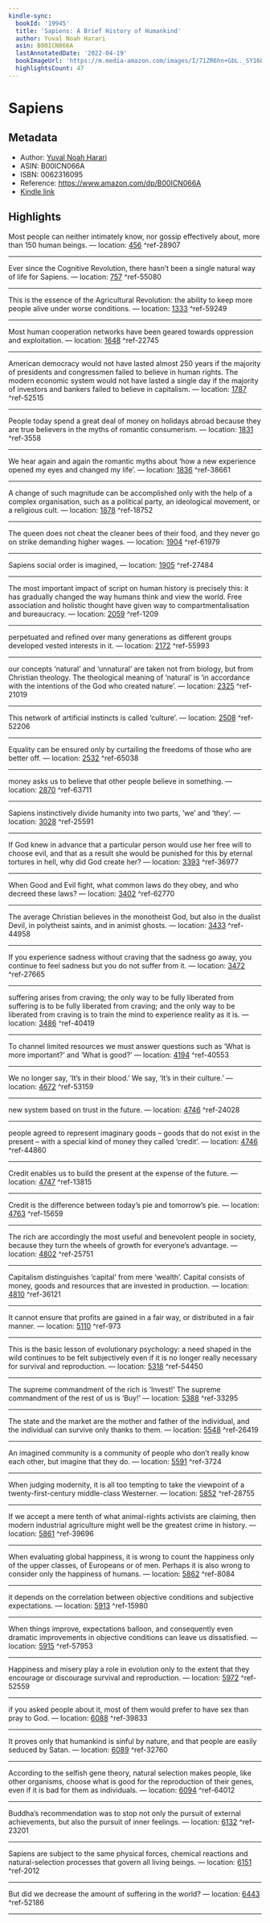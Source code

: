 ```yaml
---
kindle-sync:
  bookId: '19945'
  title: 'Sapiens: A Brief History of Humankind'
  author: Yuval Noah Harari
  asin: B00ICN066A
  lastAnnotatedDate: '2022-04-19'
  bookImageUrl: 'https://m.media-amazon.com/images/I/71ZR6hn+GbL._SY160.jpg'
  highlightsCount: 47
---
```

# Sapiens
## Metadata
* Author: [Yuval Noah Harari](https://www.amazon.com/Yuval-Noah-Harari/e/B00J21BCIW/ref=dp_byline_cont_ebooks_1)
* ASIN: B00ICN066A
* ISBN: 0062316095
* Reference: https://www.amazon.com/dp/B00ICN066A
* [Kindle link](kindle://book?action=open&asin=B00ICN066A)

## Highlights
Most people can neither intimately know, nor gossip effectively about, more than 150 human beings. — location: [456](kindle://book?action=open&asin=B00ICN066A&location=456) ^ref-28907

---
Ever since the Cognitive Revolution, there hasn’t been a single natural way of life for Sapiens. — location: [757](kindle://book?action=open&asin=B00ICN066A&location=757) ^ref-55080

---
This is the essence of the Agricultural Revolution: the ability to keep more people alive under worse conditions. — location: [1333](kindle://book?action=open&asin=B00ICN066A&location=1333) ^ref-59249

---
Most human cooperation networks have been geared towards oppression and exploitation. — location: [1648](kindle://book?action=open&asin=B00ICN066A&location=1648) ^ref-22745

---
American democracy would not have lasted almost 250 years if the majority of presidents and congressmen failed to believe in human rights. The modern economic system would not have lasted a single day if the majority of investors and bankers failed to believe in capitalism. — location: [1787](kindle://book?action=open&asin=B00ICN066A&location=1787) ^ref-52515

---
People today spend a great deal of money on holidays abroad because they are true believers in the myths of romantic consumerism. — location: [1831](kindle://book?action=open&asin=B00ICN066A&location=1831) ^ref-3558

---
We hear again and again the romantic myths about ‘how a new experience opened my eyes and changed my life’. — location: [1836](kindle://book?action=open&asin=B00ICN066A&location=1836) ^ref-38661

---
A change of such magnitude can be accomplished only with the help of a complex organisation, such as a political party, an ideological movement, or a religious cult. — location: [1878](kindle://book?action=open&asin=B00ICN066A&location=1878) ^ref-18752

---
The queen does not cheat the cleaner bees of their food, and they never go on strike demanding higher wages. — location: [1904](kindle://book?action=open&asin=B00ICN066A&location=1904) ^ref-61979

---
Sapiens social order is imagined, — location: [1905](kindle://book?action=open&asin=B00ICN066A&location=1905) ^ref-27484

---
The most important impact of script on human history is precisely this: it has gradually changed the way humans think and view the world. Free association and holistic thought have given way to compartmentalisation and bureaucracy. — location: [2059](kindle://book?action=open&asin=B00ICN066A&location=2059) ^ref-1209

---
perpetuated and refined over many generations as different groups developed vested interests in it. — location: [2172](kindle://book?action=open&asin=B00ICN066A&location=2172) ^ref-55993

---
our concepts ‘natural’ and ‘unnatural’ are taken not from biology, but from Christian theology. The theological meaning of ‘natural’ is ‘in accordance with the intentions of the God who created nature’. — location: [2325](kindle://book?action=open&asin=B00ICN066A&location=2325) ^ref-21019

---
This network of artificial instincts is called ‘culture’. — location: [2508](kindle://book?action=open&asin=B00ICN066A&location=2508) ^ref-52206

---
Equality can be ensured only by curtailing the freedoms of those who are better off. — location: [2532](kindle://book?action=open&asin=B00ICN066A&location=2532) ^ref-65038

---
money asks us to believe that other people believe in something. — location: [2870](kindle://book?action=open&asin=B00ICN066A&location=2870) ^ref-63711

---
Sapiens instinctively divide humanity into two parts, ‘we’ and ‘they’. — location: [3028](kindle://book?action=open&asin=B00ICN066A&location=3028) ^ref-25591

---
If God knew in advance that a particular person would use her free will to choose evil, and that as a result she would be punished for this by eternal tortures in hell, why did God create her? — location: [3393](kindle://book?action=open&asin=B00ICN066A&location=3393) ^ref-36977

---
When Good and Evil fight, what common laws do they obey, and who decreed these laws? — location: [3402](kindle://book?action=open&asin=B00ICN066A&location=3402) ^ref-62770

---
The average Christian believes in the monotheist God, but also in the dualist Devil, in polytheist saints, and in animist ghosts. — location: [3433](kindle://book?action=open&asin=B00ICN066A&location=3433) ^ref-44958

---
If you experience sadness without craving that the sadness go away, you continue to feel sadness but you do not suffer from it. — location: [3472](kindle://book?action=open&asin=B00ICN066A&location=3472) ^ref-27665

---
suffering arises from craving; the only way to be fully liberated from suffering is to be fully liberated from craving; and the only way to be liberated from craving is to train the mind to experience reality as it is. — location: [3486](kindle://book?action=open&asin=B00ICN066A&location=3486) ^ref-40419

---
To channel limited resources we must answer questions such as ‘What is more important?’ and ‘What is good?’ — location: [4194](kindle://book?action=open&asin=B00ICN066A&location=4194) ^ref-40553

---
We no longer say, ‘It’s in their blood.’ We say, ‘It’s in their culture.’ — location: [4672](kindle://book?action=open&asin=B00ICN066A&location=4672) ^ref-53159

---
new system based on trust in the future. — location: [4746](kindle://book?action=open&asin=B00ICN066A&location=4746) ^ref-24028

---
people agreed to represent imaginary goods – goods that do not exist in the present – with a special kind of money they called ‘credit’. — location: [4746](kindle://book?action=open&asin=B00ICN066A&location=4746) ^ref-44860

---
Credit enables us to build the present at the expense of the future. — location: [4747](kindle://book?action=open&asin=B00ICN066A&location=4747) ^ref-13815

---
Credit is the difference between today’s pie and tomorrow’s pie. — location: [4763](kindle://book?action=open&asin=B00ICN066A&location=4763) ^ref-15659

---
The rich are accordingly the most useful and benevolent people in society, because they turn the wheels of growth for everyone’s advantage. — location: [4802](kindle://book?action=open&asin=B00ICN066A&location=4802) ^ref-25751

---
Capitalism distinguishes ‘capital’ from mere ‘wealth’. Capital consists of money, goods and resources that are invested in production. — location: [4810](kindle://book?action=open&asin=B00ICN066A&location=4810) ^ref-36121

---
It cannot ensure that profits are gained in a fair way, or distributed in a fair manner. — location: [5110](kindle://book?action=open&asin=B00ICN066A&location=5110) ^ref-973

---
This is the basic lesson of evolutionary psychology: a need shaped in the wild continues to be felt subjectively even if it is no longer really necessary for survival and reproduction. — location: [5318](kindle://book?action=open&asin=B00ICN066A&location=5318) ^ref-54450

---
The supreme commandment of the rich is ‘Invest!’ The supreme commandment of the rest of us is ‘Buy!’ — location: [5388](kindle://book?action=open&asin=B00ICN066A&location=5388) ^ref-33295

---
The state and the market are the mother and father of the individual, and the individual can survive only thanks to them. — location: [5548](kindle://book?action=open&asin=B00ICN066A&location=5548) ^ref-26419

---
An imagined community is a community of people who don’t really know each other, but imagine that they do. — location: [5591](kindle://book?action=open&asin=B00ICN066A&location=5591) ^ref-3724

---
When judging modernity, it is all too tempting to take the viewpoint of a twenty-first-century middle-class Westerner. — location: [5852](kindle://book?action=open&asin=B00ICN066A&location=5852) ^ref-28755

---
If we accept a mere tenth of what animal-rights activists are claiming, then modern industrial agriculture might well be the greatest crime in history. — location: [5861](kindle://book?action=open&asin=B00ICN066A&location=5861) ^ref-39696

---
When evaluating global happiness, it is wrong to count the happiness only of the upper classes, of Europeans or of men. Perhaps it is also wrong to consider only the happiness of humans. — location: [5862](kindle://book?action=open&asin=B00ICN066A&location=5862) ^ref-8084

---
it depends on the correlation between objective conditions and subjective expectations. — location: [5913](kindle://book?action=open&asin=B00ICN066A&location=5913) ^ref-15980

---
When things improve, expectations balloon, and consequently even dramatic improvements in objective conditions can leave us dissatisfied. — location: [5915](kindle://book?action=open&asin=B00ICN066A&location=5915) ^ref-57953

---
Happiness and misery play a role in evolution only to the extent that they encourage or discourage survival and reproduction. — location: [5972](kindle://book?action=open&asin=B00ICN066A&location=5972) ^ref-52559

---
if you asked people about it, most of them would prefer to have sex than pray to God. — location: [6088](kindle://book?action=open&asin=B00ICN066A&location=6088) ^ref-39833

---
It proves only that humankind is sinful by nature, and that people are easily seduced by Satan. — location: [6089](kindle://book?action=open&asin=B00ICN066A&location=6089) ^ref-32760

---
According to the selfish gene theory, natural selection makes people, like other organisms, choose what is good for the reproduction of their genes, even if it is bad for them as individuals. — location: [6094](kindle://book?action=open&asin=B00ICN066A&location=6094) ^ref-64012

---
Buddha’s recommendation was to stop not only the pursuit of external achievements, but also the pursuit of inner feelings. — location: [6132](kindle://book?action=open&asin=B00ICN066A&location=6132) ^ref-23201

---
Sapiens are subject to the same physical forces, chemical reactions and natural-selection processes that govern all living beings. — location: [6151](kindle://book?action=open&asin=B00ICN066A&location=6151) ^ref-2012

---
But did we decrease the amount of suffering in the world? — location: [6443](kindle://book?action=open&asin=B00ICN066A&location=6443) ^ref-52186

---
